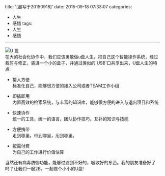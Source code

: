 title: '[晨写于20150918]'
date: 2015-09-18 07:33:07
categories:
- 人生
- 感悟
tags:
- 人生
- 感悟
---

![U 盘][udisk_link]  
在大的社会化协作中，我们应该勇敢做u盘人生，把自己这个智能操作系统，经过裁剪与修正，装进一个小的盒子，并通过类似的'USB'口共享出来，U盘人生的特点:  

- 接入方便  
标准化自己，能够很方便的接入公司或者TEAM工作小组

- 即插即用  
内置高效的检索系统，与丰富的知识库，能够很方便的进入与退出项目和系统

- 快速协作  
统一的工具，统一的语言，团队协作技巧，互补的知识与技能

- 方便携带  
走到哪里，带到哪里，用到哪里。

- 按需付费  
为自己的工作进行价值估算

当然还有病毒防御功能，能够过滤到不好的，吸收好的东西。我的朋友准备好了吗？让我们一起2B，一起做个小小的U盘!


[udisk_link]:http://7xlp7m.com1.z0.glb.clouddn.com/udisk.jpg